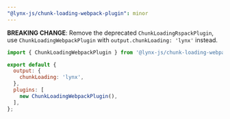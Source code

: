 ```yaml
---
"@lynx-js/chunk-loading-webpack-plugin": minor
---
```


**BREAKING CHANGE**: Remove the deprecated `ChunkLoadingRspackPlugin`, use `ChunkLoadingWebpackPlugin` with `output.chunkLoading: 'lynx'` instead.

```js
import { ChunkLoadingWebpackPlugin } from '@lynx-js/chunk-loading-webpack-plugin';

export default {
  output: {
    chunkLoading: 'lynx',
  },
  plugins: [
    new ChunkLoadingWebpackPlugin(),
  ],
};
```
